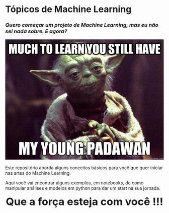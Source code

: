 # Tópicos de Machine Learning

### *Quero começar um projeto de Machine Learning, mas eu não sei nada sobre. E agora?*


![meme](meme.jpeg)


Este repositório aborda alguns conceitos básicos para você que quer iniciar nas artes do Machine Learning. 

Aqui você vai encontrar alguns exemplos, em notebooks, de como manipular análises e modelos em python para dar um start na sua jornada.


<div align="center", style="font-size: 25pt", color="blue">
  <b>Que a força esteja com você !!!</b>
</div>
